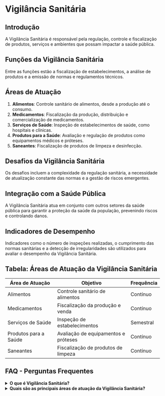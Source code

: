
# Vigilância Sanitária

## Introdução
A Vigilância Sanitária é responsável pela regulação, controle e fiscalização de produtos, serviços e ambientes que possam impactar a saúde pública.

## Funções da Vigilância Sanitária
Entre as funções estão a fiscalização de estabelecimentos, a análise de produtos e a emissão de normas e regulamentos técnicos.

## Áreas de Atuação
1. **Alimentos**: Controle sanitário de alimentos, desde a produção até o consumo.
2. **Medicamentos**: Fiscalização da produção, distribuição e comercialização de medicamentos.
3. **Serviços de Saúde**: Inspeção de estabelecimentos de saúde, como hospitais e clínicas.
4. **Produtos para a Saúde**: Avaliação e regulação de produtos como equipamentos médicos e próteses.
5. **Saneantes**: Fiscalização de produtos de limpeza e desinfecção.

## Desafios da Vigilância Sanitária
Os desafios incluem a complexidade da regulação sanitária, a necessidade de atualização constante das normas e a gestão de riscos emergentes.

## Integração com a Saúde Pública
A Vigilância Sanitária atua em conjunto com outros setores da saúde pública para garantir a proteção da saúde da população, prevenindo riscos e controlando danos.

## Indicadores de Desempenho
Indicadores como o número de inspeções realizadas, o cumprimento das normas sanitárias e a detecção de irregularidades são utilizados para avaliar o desempenho da Vigilância Sanitária.

## Tabela: Áreas de Atuação da Vigilância Sanitária
| Área de Atuação                  | Objetivo                                 | Frequência |
|----------------------------------|------------------------------------------|------------|
| Alimentos                        | Controle sanitário de alimentos          | Contínuo   |
| Medicamentos                     | Fiscalização da produção e venda         | Contínuo   |
| Serviços de Saúde                | Inspeção de estabelecimentos             | Semestral  |
| Produtos para a Saúde            | Avaliação de equipamentos e próteses     | Contínuo   |
| Saneantes                        | Fiscalização de produtos de limpeza      | Contínuo   |

## FAQ - Perguntas Frequentes

<details>
<summary><strong>O que é Vigilância Sanitária?</strong></summary>
<p>
A Vigilância Sanitária é o conjunto de ações capazes de eliminar, diminuir ou prevenir riscos à saúde e de intervir nos problemas sanitários decorrentes do meio ambiente, da produção e circulação de bens e da prestação de serviços de interesse da saúde.
</p>
</details>

<details>
<summary><strong>Quais são as principais áreas de atuação da Vigilância Sanitária?</strong></summary>
<p>
As principais áreas incluem alimentos, medicamentos, serviços de saúde, produtos para a saúde e saneantes.
</p>
</details>
